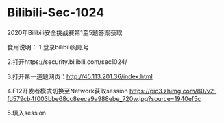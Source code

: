 # Bilibili-Sec-1024
2020年Bilibili安全挑战赛第1至5题答案获取


食用说明：
1.登录bilibili网账号

2.打开https://security.bilibili.com/sec1024/

3.打开第一道题网页：http://45.113.201.36/index.html

4.F12开发者模式切换至Network获取session
https://pic3.zhimg.com/80/v2-fd579cb4f003bbe68cc8eeca9a988ebe_720w.jpg?source=1940ef5c

5.填入session
